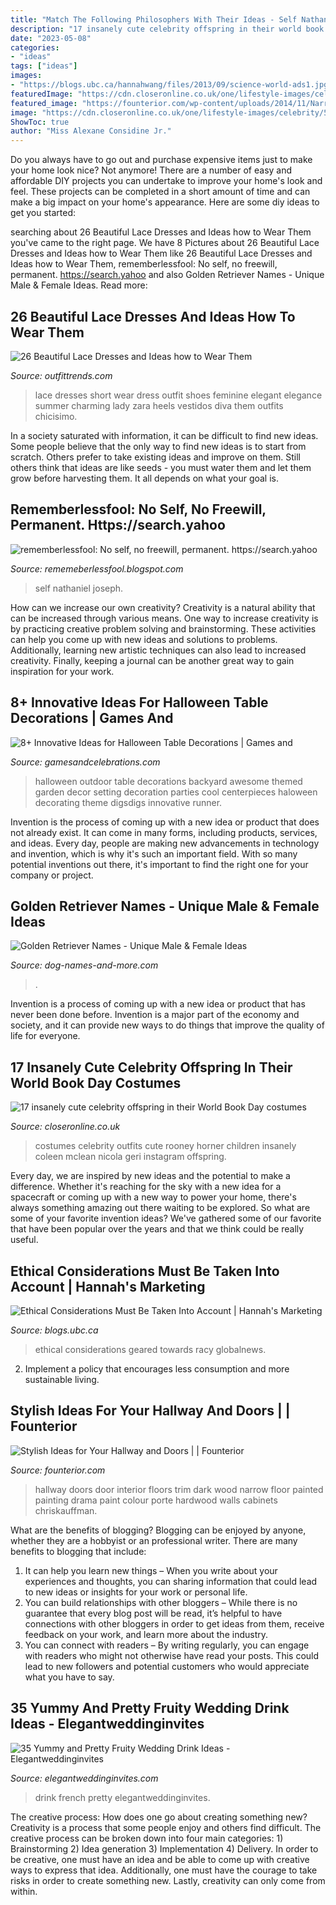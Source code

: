 ```yaml
---
title: "Match The Following Philosophers With Their Ideas - Self Nathaniel Joseph"
description: "17 insanely cute celebrity offspring in their world book day costumes"
date: "2023-05-08"
categories:
- "ideas"
tags: ["ideas"]
images:
- "https://blogs.ubc.ca/hannahwang/files/2013/09/science-world-ads1.jpg"
featuredImage: "https://cdn.closeronline.co.uk/one/lifestyle-images/celebrity/58b7ec1f7f85f6c7727ae4cb/celebrity-world-book-day-children-costumes-outfits-geri-horner-halliwell-nicola-mclean-coleen-rooney.jpg?quality=50&amp;width=960&amp;height=540&amp;ratio=16-9&amp;resizeStyle=aspectfill&amp;format=jpg"
featured_image: "https://founterior.com/wp-content/uploads/2014/11/Narrow-black-hallway-door-with-traditional-design.jpg"
image: "https://cdn.closeronline.co.uk/one/lifestyle-images/celebrity/58b7ec1f7f85f6c7727ae4cb/celebrity-world-book-day-children-costumes-outfits-geri-horner-halliwell-nicola-mclean-coleen-rooney.jpg?quality=50&amp;width=960&amp;height=540&amp;ratio=16-9&amp;resizeStyle=aspectfill&amp;format=jpg"
ShowToc: true
author: "Miss Alexane Considine Jr."
---
```



Do you always have to go out and purchase expensive items just to make your home look nice? Not anymore! There are a number of easy and affordable DIY projects you can undertake to improve your home's look and feel. These projects can be completed in a short amount of time and can make a big impact on your home's appearance. Here are some diy ideas to get you started: 

	

		
searching about 26 Beautiful Lace Dresses and Ideas how to Wear Them you've came to the right page. We have 8 Pictures about 26 Beautiful Lace Dresses and Ideas how to Wear Them like 26 Beautiful Lace Dresses and Ideas how to Wear Them, rememberlessfool: No self, no freewill, permanent. https://search.yahoo and also Golden Retriever Names - Unique Male &amp; Female Ideas. Read more:
		
    
## 26 Beautiful Lace Dresses And Ideas How To Wear Them

<img loading=lazy src="https://www.outfittrends.com/wp-content/uploads/2014/03/Short-Black-lace-Dresses-.jpg" onerror="this.onerror=null;this.src='https://tse2.mm.bing.net/th?id=OIP.16kIqLiZ44MquKzI3RVvTwHaLK&amp;pid=15.1';" alt="26 Beautiful Lace Dresses and Ideas how to Wear Them">

_Source: outfittrends.com_

>lace dresses short wear dress outfit shoes feminine elegant elegance summer charming lady zara heels vestidos diva them outfits chicisimo. 

	

In a society saturated with information, it can be difficult to find new ideas. Some people believe that the only way to find new ideas is to start from scratch. Others prefer to take existing ideas and improve on them. Still others think that ideas are like seeds - you must water them and let them grow before harvesting them. It all depends on what your goal is.

    
## Rememberlessfool: No Self, No Freewill, Permanent. Https://search.yahoo

<img loading=lazy src="https://1.bp.blogspot.com/-8M2XPYsPIxk/Xj4B5TUtQfI/AAAAAAAAceM/rzutdsOGFiQ6UFF2sQyhRgZMXGsxW1QTQCLcBGAsYHQ/s320/Untitled371.png" onerror="this.onerror=null;this.src='https://tse3.mm.bing.net/th?id=OIP.5HiirB4dQ6Hc2XcmE0K37wAAAA&amp;pid=15.1';" alt="rememberlessfool: No self, no freewill, permanent. https://search.yahoo">

_Source: rememeberlessfool.blogspot.com_

>self nathaniel joseph. 

	

How can we increase our own creativity?
Creativity is a natural ability that can be increased through various means. One way to increase creativity is by practicing creative problem solving and brainstorming. These activities can help you come up with new ideas and solutions to problems. Additionally, learning new artistic techniques can also lead to increased creativity. Finally, keeping a journal can be another great way to gain inspiration for your work.

    
## 8+ Innovative Ideas For Halloween Table Decorations | Games And

<img loading=lazy src="http://www.gamesandcelebrations.com/wp-content/uploads/2017/06/Halloween-Party-Table-Decorations-Garden.jpg" onerror="this.onerror=null;this.src='https://tse1.mm.bing.net/th?id=OIP.IqVDTVApktducAkCFU3SAwHaGh&amp;pid=15.1';" alt="8+ Innovative Ideas for Halloween Table Decorations | Games and">

_Source: gamesandcelebrations.com_

>halloween outdoor table decorations backyard awesome themed garden decor setting decoration parties cool centerpieces haloween decorating theme digsdigs innovative runner. 

	

Invention is the process of coming up with a new idea or product that does not already exist. It can come in many forms, including products, services, and ideas. Every day, people are making new advancements in technology and invention, which is why it's such an important field. With so many potential inventions out there, it's important to find the right one for your company or project.

    
## Golden Retriever Names - Unique Male &amp; Female Ideas

<img loading=lazy src="https://www.dog-names-and-more.com/images/zgol4k.jpg" onerror="this.onerror=null;this.src='https://tse4.mm.bing.net/th?id=OIP.oBNMyuW0jzhlxXldw0QUuwHaF7&amp;pid=15.1';" alt="Golden Retriever Names - Unique Male &amp; Female Ideas">

_Source: dog-names-and-more.com_

>. 

	

Invention is a process of coming up with a new idea or product that has never been done before. Invention is a major part of the economy and society, and it can provide new ways to do things that improve the quality of life for everyone.

    
## 17 Insanely Cute Celebrity Offspring In Their World Book Day Costumes

<img loading=lazy src="https://cdn.closeronline.co.uk/one/lifestyle-images/celebrity/58b7ec1f7f85f6c7727ae4cb/celebrity-world-book-day-children-costumes-outfits-geri-horner-halliwell-nicola-mclean-coleen-rooney.jpg?quality=50&amp;width=960&amp;height=540&amp;ratio=16-9&amp;resizeStyle=aspectfill&amp;format=jpg" onerror="this.onerror=null;this.src='https://tse4.mm.bing.net/th?id=OIP.tCe7rzENLipXdh1k8CoOTAHaEK&amp;pid=15.1';" alt="17 insanely cute celebrity offspring in their World Book Day costumes">

_Source: closeronline.co.uk_

>costumes celebrity outfits cute rooney horner children insanely coleen mclean nicola geri instagram offspring. 

	

Every day, we are inspired by new ideas and the potential to make a difference. Whether it's reaching for the sky with a new idea for a spacecraft or coming up with a new way to power your home, there's always something amazing out there waiting to be explored. So what are some of your favorite invention ideas? We've gathered some of our favorite that have been popular over the years and that we think could be really useful.

    
## Ethical Considerations Must Be Taken Into Account | Hannah&#039;s Marketing

<img loading=lazy src="https://blogs.ubc.ca/hannahwang/files/2013/09/science-world-ads1.jpg" onerror="this.onerror=null;this.src='https://tse2.mm.bing.net/th?id=OIP.evrh1Dx5Eij_W199Tqu6QwHaDP&amp;pid=15.1';" alt="Ethical Considerations Must Be Taken Into Account | Hannah&#039;s Marketing">

_Source: blogs.ubc.ca_

>ethical considerations geared towards racy globalnews. 

	

2. Implement a policy that encourages less consumption and more sustainable living. 

    
## Stylish Ideas For Your Hallway And Doors | | Founterior

<img loading=lazy src="https://founterior.com/wp-content/uploads/2014/11/Narrow-black-hallway-door-with-traditional-design.jpg" onerror="this.onerror=null;this.src='https://tse1.mm.bing.net/th?id=OIP.ir0N7hiVWp74UyEC0qojngHaJ4&amp;pid=15.1';" alt="Stylish Ideas for Your Hallway and Doors | | Founterior">

_Source: founterior.com_

>hallway doors door interior floors trim dark wood narrow floor painted painting drama paint colour porte hardwood walls cabinets chriskauffman. 

	

What are the benefits of blogging?
Blogging can be enjoyed by anyone, whether they are a hobbyist or an professional writer. There are many benefits to blogging that include: 
1. It can help you learn new things – When you write about your experiences and thoughts, you can sharing information that could lead to new ideas or insights for your work or personal life. 
2. You can build relationships with other bloggers – While there is no guarantee that every blog post will be read, it’s helpful to have connections with other bloggers in order to get ideas from them, receive feedback on your work, and learn more about the industry. 
3. You can connect with readers – By writing regularly, you can engage with readers who might not otherwise have read your posts. This could lead to new followers and potential customers who would appreciate what you have to say. 

    
## 35 Yummy And Pretty Fruity Wedding Drink Ideas - Elegantweddinginvites

<img loading=lazy src="https://www.elegantweddinginvites.com/wedding-blog/wp-content/uploads/2015/11/wedding-drink-ideas-blackberry-French-75s.jpg" onerror="this.onerror=null;this.src='https://tse4.mm.bing.net/th?id=OIP.sCuliKdXMf8mXBcgR-FfYwHaLG&amp;pid=15.1';" alt="35 Yummy and Pretty Fruity Wedding Drink Ideas - Elegantweddinginvites">

_Source: elegantweddinginvites.com_

>drink french pretty elegantweddinginvites. 

	

The creative process: How does one go about creating something new?
Creativity is a process that some people enjoy and others find difficult. The creative process can be broken down into four main categories: 1) Brainstorming 2) Idea generation 3) Implementation 4) Delivery. In order to be creative, one must have an idea and be able to come up with creative ways to express that idea. Additionally, one must have the courage to take risks in order to create something new. Lastly, creativity can only come from within.

